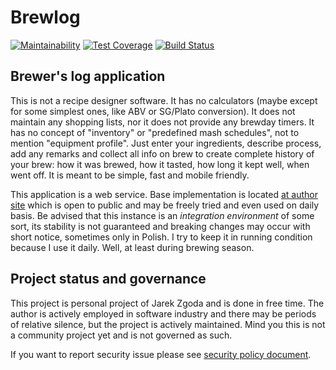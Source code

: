 # Brewlog

[![Maintainability](https://api.codeclimate.com/v1/badges/bd95b4c237bb56fb116f/maintainability)](https://codeclimate.com/github/zgoda/brewlog/maintainability) [![Test Coverage](https://api.codeclimate.com/v1/badges/bd95b4c237bb56fb116f/test_coverage)](https://codeclimate.com/github/zgoda/brewlog/test_coverage) [![Build Status](https://travis-ci.com/zgoda/brewlog.svg?branch=master)](https://travis-ci.com/zgoda/brewlog)

## Brewer's log application

This is not a recipe designer software. It has no calculators (maybe except for some simplest ones, like ABV or SG/Plato conversion). It does not maintain any shopping lists, nor it does not provide any brewday timers. It has no concept of "inventory" or "predefined mash schedules", not to mention "equipment profile". Just enter your ingredients, describe process, add any remarks and collect all info on brew to create complete history of your brew: how it was brewed, how it tasted, how long it kept well, when went off. It is meant to be simple, fast and mobile friendly.

This application is a web service. Base implementation is located [at author site](https://brewlog.zgodowie.org) which is open to public and may be freely tried and even used on daily basis. Be advised that this instance is an _integration environment_ of some sort, its stability is not guaranteed and breaking changes may occur with short notice, sometimes only in Polish. I try to keep it in running condition because I use it daily. Well, at least during brewing season.

## Project status and governance

This project is personal project of Jarek Zgoda and is done in free time. The author is actively employed in software industry and there may be periods of relative silence, but the project is actively maintained. Mind you this is not a community project yet and is not governed as such.

If you want to report security issue please see [security policy document](SECURITY.md).
